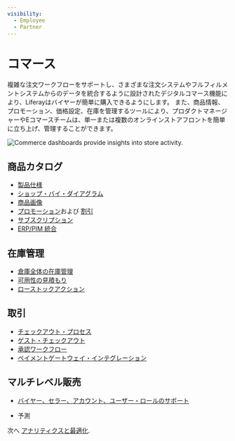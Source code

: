 ```yaml
---
visibility:
  - Employee
  - Partner
---
```

# コマース

複雑な注文ワークフローをサポートし、さまざまな注文システムやフルフィルメントシステムからのデータを統合するように設計されたデジタルコマース機能により、Liferayはバイヤーが簡単に購入できるようにします。 また、商品情報、プロモーション、価格設定、在庫を管理するツールにより、プロダクトマネージャーやEコマースチームは、単一または複数のオンラインストアフロントを簡単に立ち上げ、管理することができます。

![Commerce dashboards provide insights into store activity.](./commerce/images/01.png)

## 商品カタログ

* [製品仕様](https://learn.liferay.com/w/commerce/product-management/creating-and-managing-products/products/specifications)
* [ショップ・バイ・ダイアグラム](https://learn.liferay.com/w/commerce/product-management/creating-and-managing-products/product-types/shop-by-diagram)
* [商品画像](https://learn.liferay.com/w/commerce/product-management/creating-and-managing-products/products/product-images)
* [プロモーション](https://learn.liferay.com/w/commerce/pricing/promoting-products/introduction-to-promotions)および [割引](https://learn.liferay.com/w/commerce/pricing/promoting-products/introduction-to-discounts)
* [サブスクリプション](https://learn.liferay.com/w/commerce/order-management/subscriptions)
* [ERP/PIM 統合](https://learn.liferay.com/w/commerce/add-ons-and-connectors)

## 在庫管理

* [倉庫全体の在庫管理](https://learn.liferay.com/web/guest/w/commerce/inventory-management/using-the-inventory-management-system)
* [可用性の見積もり](https://learn.liferay.com/web/guest/w/commerce/inventory-management/availability-estimates)
* [ローストックアクション](https://learn.liferay.com/web/guest/w/commerce/inventory-management/low-stock-action)

## 取引

* [チェックアウト・プロセス](https://learn.liferay.com/w/commerce/creating-store-content/commerce-storefront-pages/checkout)
* [ゲスト・チェックアウト](https://learn.liferay.com/w/commerce/store-management/guest-checkout/guest-checkout-overview)
* [承認ワークフロー](https://learn.liferay.com/w/commerce/order-management/order-workflows/approving-or-rejecting-orders-in-order-workflows)
* [ペイメントゲートウェイ・インテグレーション](https://learn.liferay.com/w/commerce/store-management/configuring-payment-methods)

## マルチレベル販売

* [バイヤー、セラー、アカウント、ユーザー・ロールのサポート](https://learn.liferay.com/w/commerce/users-and-accounts)

 <!--* [Dashboards](https://learn.liferay.com/w/analytics-cloud/commerce/commerce-dashboard)-->
* 予測

次へ [アナリティクスと最適化](./analytics-and-optimization.md).

